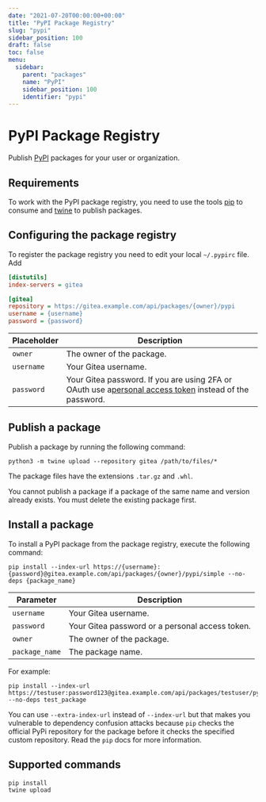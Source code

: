 ```yaml
---
date: "2021-07-20T00:00:00+00:00"
title: "PyPI Package Registry"
slug: "pypi"
sidebar_position: 100
draft: false
toc: false
menu:
  sidebar:
    parent: "packages"
    name: "PyPI"
    sidebar_position: 100
    identifier: "pypi"
---
```

# PyPI Package Registry

Publish [PyPI](https://pypi.org/) packages for your user or organization.

## Requirements

To work with the PyPI package registry, you need to use the tools [pip](https://pypi.org/project/pip/) to consume and [twine](https://pypi.org/project/twine/) to publish packages.

## Configuring the package registry

To register the package registry you need to edit your local `~/.pypirc` file. Add

```ini
[distutils]
index-servers = gitea

[gitea]
repository = https://gitea.example.com/api/packages/{owner}/pypi
username = {username}
password = {password}
```

| Placeholder  | Description                                                                                                                                    |
| ------------ | ---------------------------------------------------------------------------------------------------------------------------------------------- |
| `owner`    | The owner of the package.                                                                                                                      |
| `username` | Your Gitea username.                                                                                                                           |
| `password` | Your Gitea password. If you are using 2FA or OAuth use a[personal access token](development/api-usage.md#authentication) instead of the password. |

## Publish a package

Publish a package by running the following command:

```shell
python3 -m twine upload --repository gitea /path/to/files/*
```

The package files have the extensions `.tar.gz` and `.whl`.

You cannot publish a package if a package of the same name and version already exists. You must delete the existing package first.

## Install a package

To install a PyPI package from the package registry, execute the following command:

```shell
pip install --index-url https://{username}:{password}@gitea.example.com/api/packages/{owner}/pypi/simple --no-deps {package_name}
```

| Parameter        | Description                                     |
| ---------------- | ----------------------------------------------- |
| `username`     | Your Gitea username.                            |
| `password`     | Your Gitea password or a personal access token. |
| `owner`        | The owner of the package.                       |
| `package_name` | The package name.                               |

For example:

```shell
pip install --index-url https://testuser:password123@gitea.example.com/api/packages/testuser/pypi/simple --no-deps test_package
```

You can use `--extra-index-url` instead of `--index-url` but that makes you vulnerable to dependency confusion attacks because `pip` checks the official PyPi repository for the package before it checks the specified custom repository. Read the `pip` docs for more information.

## Supported commands

```
pip install
twine upload
```
